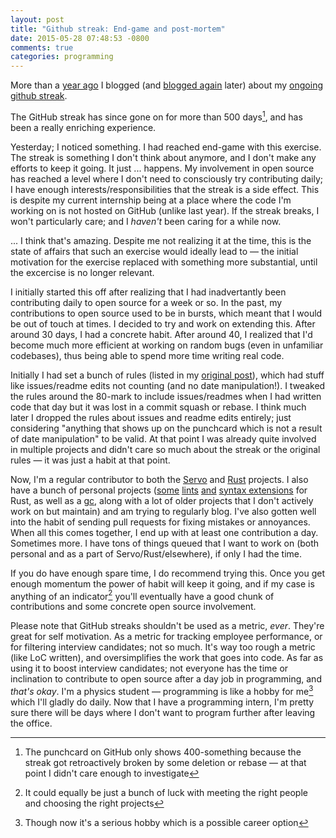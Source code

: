 ```yaml
---
layout: post
title: "Github streak: End-game and post-mortem"
date: 2015-05-28 07:48:53 -0800
comments: true
categories: programming
---
```


More than a [year ago][fifty] I blogged (and [blogged again][fifty-more] later) about my
[ongoing github streak][manishearth].

The GitHub streak has since gone on for more than 500 days[^1], and has been a really enriching experience.

Yesterday; I noticed something. I had reached end-game with this exercise. The streak is something I don't think about anymore,
and I don't make any efforts to keep it going. It just ... happens. My involvement in open source has reached a level where
I don't need to consciously try contributing daily; I have enough interests/responsibilities that the streak is a side effect. This is despite
my current internship being at a place where the code I'm working on is not hosted on GitHub (unlike last year). If the streak breaks, I won't
particularly care; and I _haven't_ been caring for a while now.


... I think that's amazing. Despite me not realizing it at the time, this is the state of affairs that such an exercise would ideally
lead to &mdash; the initial motivation for the exercise replaced with something more substantial, until the excercise is no longer relevant.

I initially started this off after realizing that I had inadvertantly been contributing daily to open source for a week or so. In the past, my
contributions to open source used to be in bursts, which meant that I would be out of touch at times. I decided to try and work on extending this.
After around 30 days, I had a concrete habit. After around 40, I realized that I'd become much more efficient at working on random bugs (even in unfamiliar codebases),
thus being able to spend more time writing real code.

Initially I had set a bunch of rules (listed in my [original post][fifty]), which had stuff like issues/readme edits not counting (and no date manipulation!). I tweaked the rules around the 80-mark
to include issues/readmes when I had written code that day but it was lost in a commit squash or rebase. I think much later I dropped the rules about issues and readme edits entirely;
just considering "anything that shows up on the punchcard which is not a result of date manipulation" to be valid. At that point I was already quite involved in multiple projects
and didn't care so much about the streak or the original rules &mdash; it was just a habit at that point.

Now, I'm a regular contributor to both the [Servo][servo] and [Rust][rust] projects. I also have a bunch of personal projects ([some][clippy] [lints][tenacious] [and][extensible] [syntax extensions][adorn] for Rust, as well as a [gc][gc], along with a lot of older projects that I don't actively work on but maintain) and am trying to regularly blog. I've
also gotten well into the habit of sending pull requests for fixing mistakes or annoyances. When all this comes together, I end up with at least one contribution a day. Sometimes more.
I have tons of things queued that I want to work on (both personal and as a part of Servo/Rust/elsewhere), if only I had the time.

If you do have enough spare time, I do recommend trying this. Once you get enough momentum the power of habit will keep it going, and if
my case is anything of an indicator[^3] you'll eventually have a good chunk of contributions and some concrete open source involvement.

Please note that GitHub streaks shouldn't be used as a metric, _ever_. They're great for self motivation. As a metric for tracking employee performance,
or for filtering interview candidates; not so much. It's way too rough a metric (like LoC written), and oversimplifies the work that goes into code.
As far as using it to boost interview candidates; not everyone has the time or inclination to contribute to open source after a day job in programming,
and _that's okay_. I'm a physics student &mdash; programming is like a hobby for me[^4] which I'll gladly do daily. Now that I have a programming intern,
I'm pretty sure there will be days where I don't want to program further after leaving the office.

[^1]: The punchcard on GitHub only shows 400-something because the streak got retroactively broken by some deletion or rebase &mdash; at that point I didn't care enough to investigate
[^3]: It could equally be just a bunch of luck with meeting the right people and choosing the right projects
[^4]: Though now it's a serious hobby which is a possible career option

[fifty]: http://inpursuitoflaziness.blogspot.in/2014/02/50-shades-of-green.html
[fifty-more]: http://inpursuitoflaziness.blogspot.in/2014/04/50-more-shades-of-green.html
[manishearth]: https://github.com/Manishearth
[servo]: https://github.com/servo/servo
[rust]: https://github.com/rust-lang/rust
[clippy]: https://github.com/Manishearth/rust-clippy
[extensible]: https://github.com/Manishearth/rust-extensible
[tenacious]: https://github.com/Manishearth/rust-tenacious
[adorn]: https://github.com/Manishearth/rust-adorn
[gc]: https://github.com/Manishearth/rust-gc/